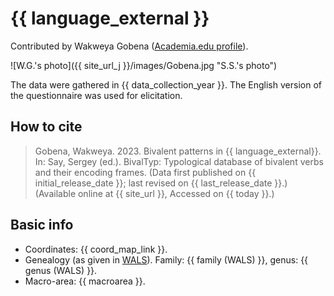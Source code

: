 # {{ language_external }}
Contributed by Wakweya Gobena ([Academia.edu profile](https://uni-potsdam.academia.edu/WakweyaGobena)).

![W.G.'s photo]({{ site_url_j }}/images/Gobena.jpg "S.S.'s photo")

The data were gathered in {{ data_collection_year }}. The English version of the questionnaire was used for elicitation.

## How to cite
> Gobena, Wakweya. 2023. Bivalent patterns in {{ language_external}}. 
> In: Say, Sergey (ed.). BivalTyp: Typological database of bivalent verbs and their encoding frames. 
> (Data first published on {{ initial_release_date }}; last revised on {{ last_release_date }}.) 
> (Available online at {{ site_url }}, Accessed on {{ today }}.)

## Basic info
- Coordinates: {{ coord_map_link }}.
- Genealogy (as given in [WALS](https://wals.info/)). Family: {{ family (WALS) }}, genus: {{ genus (WALS) }}.
- Macro-area: {{ macroarea }}.
